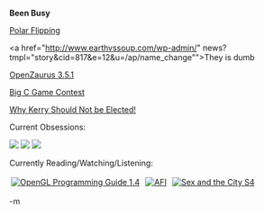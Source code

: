 <strong>Been Busy</strong>

<a href="http://news.nationalgeographic.com/news/2004/09/0927_040927_field_flip.html">Polar Flipping</a>

<a href="http://www.earthvssoup.com/wp-admin/" news?tmpl="story&amp;cid=817&amp;e=12&amp;u=/ap/name_change"">They is dumb</a>

<a href="http://openzaurus.org/oz_website/content/news">OpenZaurus 3.5.1</a>

<a href="http://www.slamdance.com/games/">Big C Game Contest</a>

<a href="http://www.footballfansfortruth.us/">Why Kerry Should Not be Elected!</a>

Current Obsessions:

<a href="http://www.knoppix.org/"><img src="./images/knoppix.jpg" /></a> <a href="http://fedora.redhat.com/"><img src="./images/fedora.gif" /></a> <a href="www.opengl.org"><img src="./images/opengl.jpg" /></a>

Currently Reading/Watching/Listening:

<a href="http://www.amazon.com/exec/obidos/ASIN/0321173481/modusponens-20"><img src="http://images.amazon.com/images/P/0321173481.01.MZZZZZZZ.jpg" alt="OpenGL Programming Guide 1.4" border="0" hspace="3" vspace="3" /></a> <a href="http://www.amazon.com/exec/obidos/ASIN/B00008GQVU/modusponens-20"><img src="http://images.amazon.com/images/P/B00008GQVU.01.MZZZZZZZ.jpg" alt="AFI" border="0" hspace="3" vspace="3" /></a> <a href="http://www.amazon.com/exec/obidos/ASIN/B00008MTVN/modusponens-20"><img src="http://images.amazon.com/images/P/B00008MTVN.01.MZZZZZZZ.jpg" alt="Sex and the City S4" border="0" hspace="3" vspace="3" /></a>

-m